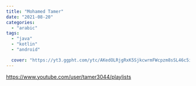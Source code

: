 ```yaml
---
title: "Mohamed Tamer"
date: "2021-08-20"
categories:
  - "arabic"
tags:
  - "java"
  - "kotlin"
  - "android"

  cover: "https://yt3.ggpht.com/ytc/AKedOLRjgRxK5SjkcwrmFWcpzm8sSL46c5iX2D9GY_ywsA=s176-c-k-c0x00ffffff-no-rj"
---
```


https://www.youtube.com/user/tamer3044/playlists
